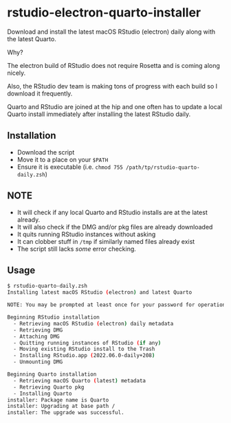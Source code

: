 # rstudio-electron-quarto-installer

Download and install the latest macOS RStudio (electron) daily along with the latest Quarto.

Why?

The electron build of RStudio does not require Rosetta and is coming along nicely. 

Also, the RStudio dev team is making tons of progress with each build so I download it frequently. 

Quarto and RStudio are joined at the hip and one often has to update a local Quarto install immediately after installing the latest RStudio daily.

## Installation

- Download the script
- Move it to a place on your `$PATH`
- Ensure it is executable (i.e. `chmod 755 /path/tp/rstudio-quarto-daily.zsh`)

## NOTE

- It will check if any local Quarto and RStudio installs are at the latest already.
- It will also check if the DMG and/or pkg files are already downloaded
- It quits running RStudio instances without asking
- It can clobber stuff in `/tmp` if similarly named files already exist
- The script still lacks _some_ error checking.

## Usage

```bash
$ rstudio-quarto-daily.zsh
Installing latest macOS RStudio (electron) and latest Quarto

NOTE: You may be prompted at least once for your password for operations that require the use of 'sudo'

Beginning RStudio installation
  - Retrieving macOS RStudio (electron) daily metadata
  - Retrieving DMG
  - Attaching DMG
  - Quitting running instances of RStudio (if any)
  - Moving existing RStudio install to the Trash
  - Installing RStudio.app (2022.06.0-daily+208)
  - Unmounting DMG

Beginning Quarto installation
  - Retrieving macOS Quarto (latest) metadata
  - Retrieving Quarto pkg
  - Installing Quarto
installer: Package name is Quarto
installer: Upgrading at base path /
installer: The upgrade was successful.
```